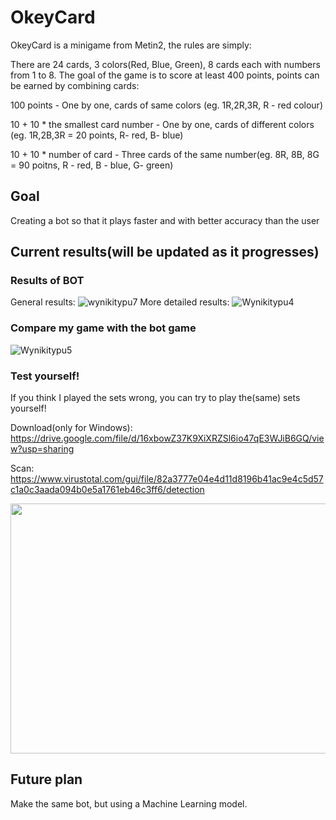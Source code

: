 
# OkeyCard
OkeyCard is a minigame from Metin2, the rules are simply: 

There are 24 cards, 3 colors(Red, Blue, Green), 8 cards each with numbers from 1 to 8. 
The goal of the game is to score at least 400 points, points can be earned by combining cards:

100 points - One by one, cards of same colors (eg. 1R,2R,3R, R - red colour)

10 + 10 * the smallest card number - One by one, cards of different colors (eg. 1R,2B,3R = 20 points, R- red, B- blue)

10 + 10 * number of card - Three cards of the same number(eg. 8R, 8B, 8G = 90 poitns, R - red, B - blue, G- green)

## Goal
Creating a bot so that it plays faster and with better accuracy than the user
## Current results(will be updated as it progresses)
### Results of BOT
General results:
![wynikitypu7](https://user-images.githubusercontent.com/81371889/115153169-ee530200-a074-11eb-953e-2205a4587994.png)
More detailed results:
![Wynikitypu4](https://user-images.githubusercontent.com/81371889/115152169-4e937500-a070-11eb-9553-fe2a68648fe9.png)
### Compare my game with the bot game
![Wynikitypu5](https://user-images.githubusercontent.com/81371889/115152794-f6aa3d80-a072-11eb-8d90-d78d1c4798cc.png)

### Test yourself!
If you think I played the sets wrong, you can try to play the(same) sets yourself!

Download(only for Windows): https://drive.google.com/file/d/16xbowZ37K9XiXRZSl6io47qE3WJiB6GQ/view?usp=sharing

Scan: https://www.virustotal.com/gui/file/82a3777e04e4d11d8196b41ac9e4c5d57c1a0c3aada094b0e5a1761eb46c3ff6/detection


<img src="https://user-images.githubusercontent.com/81371889/115154223-11cc7b80-a07a-11eb-85ad-b6a3c58f8815.png" width="600" height="400">

## Future plan
Make the same bot, but using a Machine Learning model.
